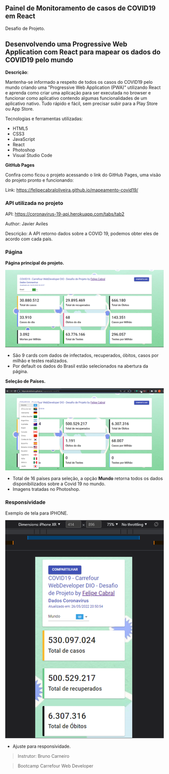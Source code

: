 ## Painel de Monitoramento de casos de COVID19 em React 

Desafio de Projeto.

## Desenvolvendo uma Progressive Web Application com React para mapear os dados do COVID19 pelo mundo



**Descrição**:

Mantenha-se informado a respeito de todos os casos do COVID19 pelo mundo criando uma "Progressive Web Application (PWA)" utilizando React e aprenda como criar uma aplicação para ser executada no browser e funcionar como aplicativo contendo algumas funcionalidades de um aplicativo nativo. Tudo rápido e fácil, sem precisar subir para a Play Store ou App Store.



Tecnologias e ferramentas utilizadas:

- HTML5
- CSS3
- JavaScript
- React
- Photoshop
- Visual Studio Code



**GitHub Pages**

Confira como ficou o projeto acessando o link do GitHub Pages, uma visão do projeto pronto e funcionando:

Link: https://felipecabraloliveira.github.io/mapeamento-covid19/



### API utilizada no projeto

API: https://coronavirus-19-api.herokuapp.com/tabs/tab2

Author: Javier Aviles

Descrição: A API retorno dados sobre a COVID 19, podemos obter eles de acordo com cada país.



### Página

**Página principal do projeto.**

![Dados da Covid](img/dados-covid-19-apresentacao.png)

- São 9 cards com dados de infectados, recuperados, óbitos, casos por milhão e testes realizados.
- Por default os dados do Brasil estão selecionados na abertura da página.



**Seleção de Países.**

![Dados da Covid](img/dados-covid-19-apresentacao-paises.png)

- Total de 16 países para seleção, a opção **Mundo** retorna todos os dados disponibilizados sobre a Covid 19 no mundo.
- Imagens tratadas no Photoshop.



### Responsividade

Exemplo de tela para IPHONE.

![Dados da Covid](img/dados-covid-19-apresentacao-responsividade.png)

- Ajuste para responsividade.



> Instrutor: Bruno Carneiro

> Bootcamp Carrefour Web Developer







